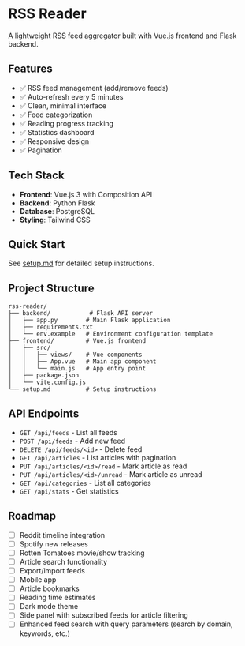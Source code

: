# RSS Reader

A lightweight RSS feed aggregator built with Vue.js frontend and Flask backend.

## Features

- ✅ RSS feed management (add/remove feeds)
- ✅ Auto-refresh every 5 minutes
- ✅ Clean, minimal interface
- ✅ Feed categorization
- ✅ Reading progress tracking
- ✅ Statistics dashboard
- ✅ Responsive design
- ✅ Pagination

## Tech Stack

- **Frontend**: Vue.js 3 with Composition API
- **Backend**: Python Flask
- **Database**: PostgreSQL
- **Styling**: Tailwind CSS

## Quick Start

See [setup.md](./setup.md) for detailed setup instructions.

## Project Structure

```
rss-reader/
├── backend/           # Flask API server
│   ├── app.py        # Main Flask application
│   ├── requirements.txt
│   └── env.example   # Environment configuration template
├── frontend/         # Vue.js frontend
│   ├── src/
│   │   ├── views/    # Vue components
│   │   ├── App.vue   # Main app component
│   │   └── main.js   # App entry point
│   ├── package.json
│   └── vite.config.js
└── setup.md          # Setup instructions
```

## API Endpoints

- `GET /api/feeds` - List all feeds
- `POST /api/feeds` - Add new feed
- `DELETE /api/feeds/<id>` - Delete feed
- `GET /api/articles` - List articles with pagination
- `PUT /api/articles/<id>/read` - Mark article as read
- `PUT /api/articles/<id>/unread` - Mark article as unread
- `GET /api/categories` - List all categories
- `GET /api/stats` - Get statistics

## Roadmap

- [ ] Reddit timeline integration
- [ ] Spotify new releases
- [ ] Rotten Tomatoes movie/show tracking
- [ ] Article search functionality
- [ ] Export/import feeds
- [ ] Mobile app
- [ ] Article bookmarks
- [ ] Reading time estimates
- [ ] Dark mode theme
- [ ] Side panel with subscribed feeds for article filtering
- [ ] Enhanced feed search with query parameters (search by domain, keywords, etc.) 